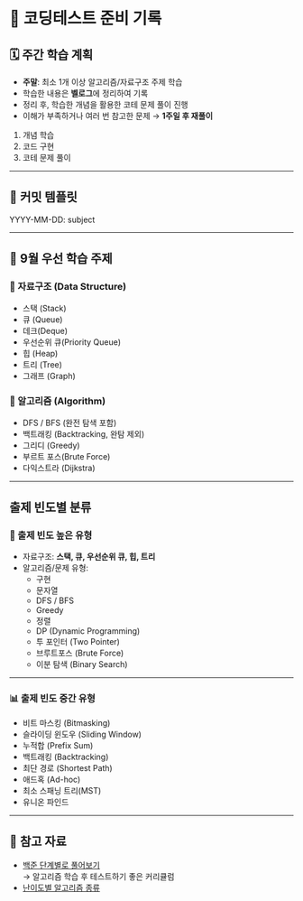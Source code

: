 # 📘 코딩테스트 준비 기록

## 🗓 주간 학습 계획
- **주말**: 최소 1개 이상 알고리즘/자료구조 주제 학습
- 학습한 내용은 **벨로그**에 정리하여 기록
- 정리 후, 학습한 개념을 활용한 코테 문제 풀이 진행
- 이해가 부족하거나 여러 번 참고한 문제 → **1주일 후 재풀이**

1. 개념 학습
2. 코드 구현
3. 코테 문제 풀이

---
## 📌 커밋 템플릿
YYYY-MM-DD: subject

---
## 📂 9월 우선 학습 주제 

### 📌 자료구조 (Data Structure)
- 스택 (Stack)
- 큐 (Queue)
- 데크(Deque)
- 우선순위 큐(Priority Queue)
- 힙 (Heap)
- 트리 (Tree)
- 그래프 (Graph)

### 📌 알고리즘 (Algorithm)
- DFS / BFS (완전 탐색 포함)
- 백트래킹 (Backtracking, 완탐 제외)
- 그리디 (Greedy)
- 부르트 포스(Brute Force)
- 다익스트라 (Dijkstra)

---
## 출제 빈도별 분류

### 🎯 출제 빈도 높은 유형
- 자료구조: **스택, 큐, 우선순위 큐, 힙,  트리**
- 알고리즘/문제 유형:
    - 구현
    - 문자열
    - DFS / BFS
    - Greedy
    - 정렬
    - DP (Dynamic Programming)
    - 투 포인터 (Two Pointer)
    - 브루트포스 (Brute Force)
    - 이분 탐색 (Binary Search)

---

### 📊 출제 빈도 중간 유형

- 비트 마스킹 (Bitmasking)
- 슬라이딩 윈도우 (Sliding Window)
- 누적합 (Prefix Sum)
- 백트래킹 (Backtracking)
- 최단 경로 (Shortest Path)
- 애드혹 (Ad-hoc)
- 최소 스패닝 트리(MST)
- 유니온 파인드

---

## 🔗 참고 자료
- [백준 단계별로 풀어보기](https://www.acmicpc.net/step)  
  → 알고리즘 학습 후 테스트하기 좋은 커리큘럼
- [난이도별 알고리즘 종류](https://gall.dcinside.com/mgallery/board/view/?id=ps&no=6358)

